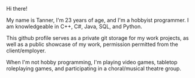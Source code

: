 Hi there! 

My name is Tanner, I'm 23 years of age, and I'm a hobbyist programmer. I am knowledgeable in C++, C#, Java, SQL, and Python.

This github profile serves as a private git storage for my work projects, as well as a public showcase of my work, permission permitted from the client/employer.

When I'm not hobby programming, I'm playing video games, tabletop roleplaying games, and participating in a choral/musical theatre group.
